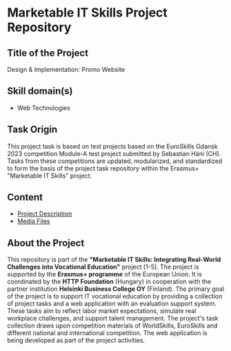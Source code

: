 # Marketable IT Skills Project Repository

## Title of the Project

Design & Implementation: Promo Website

## Skill domain(s)

- Web Technologies

## Task Origin

This project task is based on test projects based on the EuroSkills Gdansk 2023 competition Module-A test project submitted by Sebastian Häni (CH). Tasks from these competitions are updated, modularized, and standardized to form the basis of the project task repository within the Erasmus+ "Marketable IT Skills" project.

## Content

- [Project Description](project-description.md)
- [Media Files](tree/main/src//assets)

## About the Project

This repository is part of the **"Marketable IT Skills: Integrating Real-World Challenges into Vocational Education"** project [1-5]. The project is supported by the **Erasmus+ programme** of the European Union. It is coordinated by the **HTTP Foundation** (Hungary) in cooperation with the partner institution **Helsinki Business College OY** (Finland). The primary goal of the project is to support IT vocational education by providing a collection of project tasks and a web application with an evaluation support system. These tasks aim to reflect labor market expectations, simulate real workplace challenges, and support talent management. The project's task collection draws upon competition materials of WorldSkills, EuroSkills and different national and international competition. The web application is being developed as part of the project activities.
